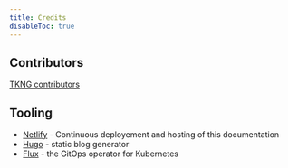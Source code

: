 ```yaml
---
title: Credits
disableToc: true
---
```


## Contributors

[TKNG contributors](https://github.com/networkop/k8s-networking-guide/graphs/contributors)


## Tooling

* [Netlify](https://www.netlify.com) - Continuous deployement and hosting of this documentation
* [Hugo](https://gohugo.io/) - static blog generator
* [Flux](https://github.com/fluxcd/flux) - the GitOps operator for Kubernetes

